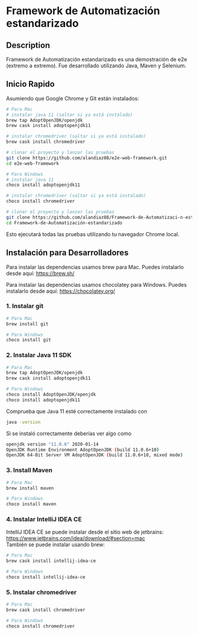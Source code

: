 # Framework de Automatización estandarizado

## Description

Framework de Automatización estandarizado es una demostración de e2e (extremo a extremo). Fue desarrollado utilizando Java, Maven y Selenium.

## Inicio Rapido

Asumiendo que Google Chrome y Git están instalados:

```bash
# Para Mac
# instalar java 11 (saltar si ya está instalado)
brew tap AdoptOpenJDK/openjdk
brew cask install adoptopenjdk11

# instalar chromedriver (saltar si ya está instalado)
brew cask install chromedriver

# clonar el proyecto y lanzar las pruebas
git clone https://github.com/alandiaz08/e2e-web-framework.git
cd e2e-web-framework

# Para Windows
# instalar java 11
choco install adoptopenjdk11

# instalar chromedriver (saltar si ya está instalado)
choco install chromedriver

# clonar el proyecto y lanzar las pruebas
git clone https://github.com/alandiaz08/Framework-de-Automatizaci-n-estandarizado.git
cd Framework-de-Automatización-estandarizado
```

Esto ejecutará todas las pruebas utilizando tu navegador Chrome local.


## Instalación para Desarrolladores

Para instalar las dependencias usamos brew para Mac. Puedes instalarlo desde aquí: <https://brew.sh/>

Para instalar las dependencias usamos chocolatey para Windows. Puedes instalarlo desde aquí: <https://chocolatey.org/>

### 1. Instalar git

```bash
# Para Mac
brew install git

# Para Windows
choco install git
```

### 2. Instalar Java 11 SDK

```bash
# Para Mac
brew tap AdoptOpenJDK/openjdk
brew cask install adoptopenjdk11

# Para Windows
choco install AdoptOpenJDK/openjdk
choco install adoptopenjdk11
```

Comprueba que Java 11 esté correctamente instalado con

```bash
java -version
```

Si se instaló correctamente deberías ver algo como

 ```bash
openjdk version "11.0.6" 2020-01-14
OpenJDK Runtime Environment AdoptOpenJDK (build 11.0.6+10)
OpenJDK 64-Bit Server VM AdoptOpenJDK (build 11.0.6+10, mixed mode)
```

### 3. Install Maven

```bash
# Para Mac
brew install maven

# Para Windows
choco install maven
```

### 4. Instalar IntelliJ IDEA CE

IntelliJ IDEA CE se puede instalar desde el sitio web de jetbrains: <https://www.jetbrains.com/idea/download/#section=mac>  
También se puede instalar usando brew:

```bash
# Para Mac
brew cask install intellij-idea-ce

# Para Windows
choco install intellij-idea-ce
```

### 5. Instalar chromedriver

```bash
# Para Mac
brew cask install chromedriver

# Para Windows
choco install chromedriver
```
